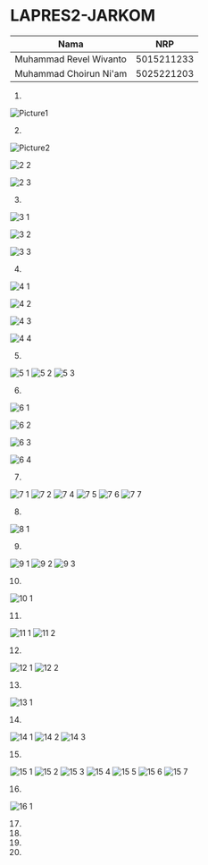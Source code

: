 # LAPRES2-JARKOM

|Nama |NRP|
|-----|---|
|Muhammad Revel Wivanto|5015211233|
|Muhammad Choirun Ni'am|5025221203|

1.
![Picture1](https://github.com/cchoirun/Jarkom-Modul-2-D12-2023/assets/115228631/449ed7d9-0aed-425b-b1fa-061bbe053dc8)

2.
![Picture2](https://github.com/cchoirun/Jarkom-Modul-2-D12-2023/assets/115228631/9a658541-108e-48a8-8753-52016fbd0c28)

![2 2](https://github.com/cchoirun/Jarkom-Modul-2-D12-2023/assets/115228631/55ab668b-4a1a-48dc-ab40-1ef137cf58aa)

![2 3](https://github.com/cchoirun/Jarkom-Modul-2-D12-2023/assets/115228631/e33145a1-9f90-4a41-a1fd-805f710816fd)



3.
![3 1](https://github.com/cchoirun/Jarkom-Modul-2-D12-2023/assets/115228631/7aeaaad7-3187-4359-bec7-1d27252fab4b)

![3 2](https://github.com/cchoirun/Jarkom-Modul-2-D12-2023/assets/115228631/74fcc81d-5a78-46f6-8646-1d80e59ebb57)

![3 3](https://github.com/cchoirun/Jarkom-Modul-2-D12-2023/assets/115228631/dc63cf35-9985-4aac-b6c0-4b0a261baa1d)

4.
![4 1](https://github.com/cchoirun/Jarkom-Modul-2-D12-2023/assets/115228631/1fded3f9-abf9-4da2-aa98-8aa6b216d3c9)

![4 2](https://github.com/cchoirun/Jarkom-Modul-2-D12-2023/assets/115228631/e7b2b798-ccbe-473e-8d25-847e1eaf96db)

![4 3](https://github.com/cchoirun/Jarkom-Modul-2-D12-2023/assets/115228631/d6d7cad1-cbae-4af1-a891-ed3b8c179dcb)

![4 4](https://github.com/cchoirun/Jarkom-Modul-2-D12-2023/assets/115228631/20da2d50-1847-46c8-95ba-f543351d7352)

5.
![5 1](https://github.com/cchoirun/Jarkom-Modul-2-D12-2023/assets/115228631/ea0dd47f-3d3d-412d-b1bd-741c6ad886d1)
![5 2](https://github.com/cchoirun/Jarkom-Modul-2-D12-2023/assets/115228631/a67cf8dc-8c50-4979-aa55-d1c88527cfc6)
![5 3](https://github.com/cchoirun/Jarkom-Modul-2-D12-2023/assets/115228631/d1134964-d244-497c-a984-30814ec3e614)


6.
![6 1](https://github.com/cchoirun/Jarkom-Modul-2-D12-2023/assets/115228631/966a49ab-a66f-4381-a5f2-b5930af44a90)

![6 2](https://github.com/cchoirun/Jarkom-Modul-2-D12-2023/assets/115228631/586a47b8-baf7-42ba-be07-de90305b64db)

![6 3](https://github.com/cchoirun/Jarkom-Modul-2-D12-2023/assets/115228631/ccc4a68e-ee16-46d0-8513-d854c80196a8)

![6 4](https://github.com/cchoirun/Jarkom-Modul-2-D12-2023/assets/115228631/a699015f-84c4-4ae1-bf4f-b12dfe8cc85a)


7.
![7 1](https://github.com/cchoirun/Jarkom-Modul-2-D12-2023/assets/115228631/fa5aff34-c6a5-4dd7-8ea3-4148e42c5e66)
![7 2](https://github.com/cchoirun/Jarkom-Modul-2-D12-2023/assets/115228631/d965576a-ceb6-4a1e-b376-a87410f39097)
![7 4](https://github.com/cchoirun/Jarkom-Modul-2-D12-2023/assets/115228631/9a295789-dc18-4c23-93d9-889500ba57fb)
![7 5](https://github.com/cchoirun/Jarkom-Modul-2-D12-2023/assets/115228631/e2d2ca3a-7d83-437c-9eb2-58fc78e89211)
![7 6](https://github.com/cchoirun/Jarkom-Modul-2-D12-2023/assets/115228631/962fb64f-ce9e-4142-9791-4b580f53ca99)
![7 7](https://github.com/cchoirun/Jarkom-Modul-2-D12-2023/assets/115228631/539a25fb-6c0f-40a1-b3ec-30950296fd4d)

8.
![8 1](https://github.com/cchoirun/Jarkom-Modul-2-D12-2023/assets/115228631/897e91d9-cad7-4025-a905-5632e12c2226)


9.
![9 1](https://github.com/cchoirun/Jarkom-Modul-2-D12-2023/assets/115228631/25ca9fb7-85c2-4bb8-a67d-3906bdc9591c)
![9 2](https://github.com/cchoirun/Jarkom-Modul-2-D12-2023/assets/115228631/397cc687-dadc-49ed-b941-e9192ced7718)
![9 3](https://github.com/cchoirun/Jarkom-Modul-2-D12-2023/assets/115228631/45557cec-73dd-4261-83ef-82130817a937)


10.
![10 1](https://github.com/cchoirun/Jarkom-Modul-2-D12-2023/assets/115228631/a4277f54-47d2-4069-a3a3-b2957a05222a)


11.
![11 1](https://github.com/cchoirun/Jarkom-Modul-2-D12-2023/assets/115228631/3b65df8a-ae04-4e69-aa25-f2c62684ca9c)
![11 2](https://github.com/cchoirun/Jarkom-Modul-2-D12-2023/assets/115228631/99b4e4fe-74fc-4b9e-befb-b8f48d790c92)

12.
![12 1](https://github.com/cchoirun/Jarkom-Modul-2-D12-2023/assets/115228631/23849d73-7519-4bcf-9250-bbf0f26269d7)
![12 2](https://github.com/cchoirun/Jarkom-Modul-2-D12-2023/assets/115228631/16cf7ee5-4ca0-4df5-98b0-6ca44a31614b)

13.
![13 1](https://github.com/cchoirun/Jarkom-Modul-2-D12-2023/assets/115228631/ab6de519-7f90-419e-8035-3302a650fa2b)

14.
![14 1](https://github.com/cchoirun/Jarkom-Modul-2-D12-2023/assets/115228631/c4d8c5f0-bb64-4cf0-86fb-cfe8773053a8)
![14 2](https://github.com/cchoirun/Jarkom-Modul-2-D12-2023/assets/115228631/54a840cb-896c-4574-8d97-0a5731840dce)
![14 3](https://github.com/cchoirun/Jarkom-Modul-2-D12-2023/assets/115228631/30b1b2a5-3930-42c5-9a0e-26c05163921c)

15.
![15 1](https://github.com/cchoirun/Jarkom-Modul-2-D12-2023/assets/115228631/cd1aafb2-34ef-4166-be6e-98bc3c21102f)
![15 2](https://github.com/cchoirun/Jarkom-Modul-2-D12-2023/assets/115228631/5c44c57d-3c34-4d6e-bef5-5785a0f2a5a1)
![15 3](https://github.com/cchoirun/Jarkom-Modul-2-D12-2023/assets/115228631/6d811668-aeec-473a-99b2-4d788b995413)
![15 4](https://github.com/cchoirun/Jarkom-Modul-2-D12-2023/assets/115228631/ea0ba4b4-35da-4b3b-8de5-4594520f27fa)
![15 5](https://github.com/cchoirun/Jarkom-Modul-2-D12-2023/assets/115228631/98582ac7-69b6-4670-888b-18830f00853f)
![15 6](https://github.com/cchoirun/Jarkom-Modul-2-D12-2023/assets/115228631/5a47775b-d16e-48a2-acc4-1aaad48ebfcd)
![15 7](https://github.com/cchoirun/Jarkom-Modul-2-D12-2023/assets/115228631/c560d11d-adc5-4a8a-9c60-1aadae14a08b)

16.
![16 1](https://github.com/cchoirun/Jarkom-Modul-2-D12-2023/assets/115228631/b4cc1eda-39d8-4898-91ba-381f7f4d9e02)

17.

18.

19.

20.


























